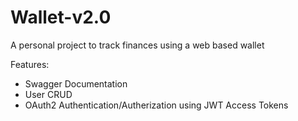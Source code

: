 # Wallet-v2.0
A personal project to track finances using a web based wallet

Features:
- Swagger Documentation
- User CRUD
- OAuth2 Authentication/Autherization using JWT Access Tokens
